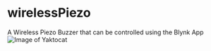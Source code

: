 # wirelessPiezo
A Wireless Piezo Buzzer that can be controlled using the Blynk App
![Image of Yaktocat](https://imgur.com/a/t5EjxMH)

